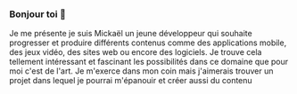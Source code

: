 ### Bonjour toi 👋

Je me présente je suis Mickaël un jeune développeur qui souhaite progresser et produire différents contenus comme des applications mobile, des jeux vidéo, des sites web ou encore des logiciels. Je trouve cela tellement intéressant et fascinant les possibilités dans ce domaine que pour moi c'est de l'art. Je m'exerce dans mon coin mais j'aimerais trouver un projet dans lequel je pourrai m'épanouir et créer aussi du contenu
